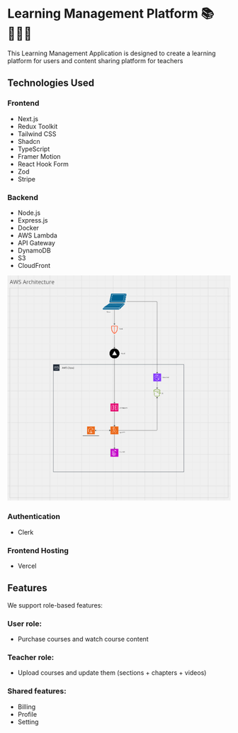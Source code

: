 # Learning Management Platform 📚👨🏻‍🏫

This Learning Management Application is designed to create a learning platform for users and content sharing platform for teachers

## Technologies Used

### Frontend

- Next.js
- Redux Toolkit
- Tailwind CSS
- Shadcn
- TypeScript
- Framer Motion
- React Hook Form
- Zod
- Stripe

### Backend

- Node.js
- Express.js
- Docker
- AWS Lambda
- API Gateway
- DynamoDB
- S3
- CloudFront

<p align="center">
  <img src="/clients/awsinfra.png" alt="aws infrastructure" width="600">
</p>

### Authentication

- Clerk

### Frontend Hosting

- Vercel

## Features

We support role-based features:

### User role:

- Purchase courses and watch course content

### Teacher role:

- Upload courses and update them (sections + chapters + videos)

### Shared features:

- Billing
- Profile
- Setting
